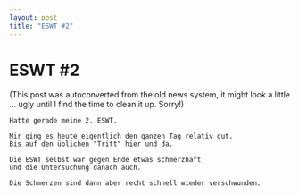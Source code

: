 ```yaml
---
layout: post
title: "ESWT #2"
---
```

<h1>ESWT #2</h1>
(This post was autoconverted from the old news system,
it might look a little ... ugly until I find the time
to clean it up.
Sorry!)

    Hatte gerade meine 2. ESWT.
    
    Mir ging es heute eigentlich den ganzen Tag relativ gut.
    Bis auf den üblichen "Tritt" hier und da.
    
    Die ESWT selbst war gegen Ende etwas schmerzhaft
    und die Untersuchung danach auch.
    
    Die Schmerzen sind dann aber recht schnell wieder verschwunden.
    


